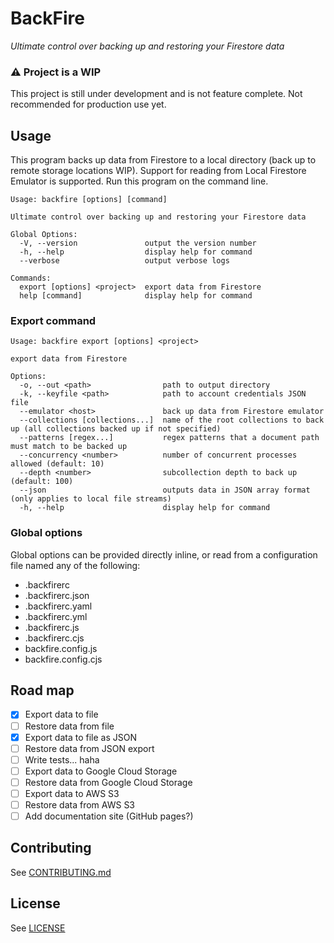 # BackFire

_Ultimate control over backing up and restoring your Firestore data_

### ⚠️ Project is a WIP

This project is still under development and is not feature complete. Not recommended
for production use yet.

## Usage

This program backs up data from Firestore to a local directory (back up to remote
storage locations WIP). Support for reading from Local Firestore Emulator is
supported. Run this program on the command line.

```
Usage: backfire [options] [command]

Ultimate control over backing up and restoring your Firestore data

Global Options:
  -V, --version               output the version number
  -h, --help                  display help for command
  --verbose                   output verbose logs

Commands:
  export [options] <project>  export data from Firestore
  help [command]              display help for command
```

### Export command

```
Usage: backfire export [options] <project>

export data from Firestore

Options:
  -o, --out <path>                path to output directory
  -k, --keyfile <path>            path to account credentials JSON file
  --emulator <host>               back up data from Firestore emulator
  --collections [collections...]  name of the root collections to back up (all collections backed up if not specified)
  --patterns [regex...]           regex patterns that a document path must match to be backed up
  --concurrency <number>          number of concurrent processes allowed (default: 10)
  --depth <number>                subcollection depth to back up (default: 100)
  --json                          outputs data in JSON array format (only applies to local file streams)
  -h, --help                      display help for command
```

### Global options

Global options can be provided directly inline, or read from a configuration file
named any of the following:

- .backfirerc
- .backfirerc.json
- .backfirerc.yaml
- .backfirerc.yml
- .backfirerc.js
- .backfirerc.cjs
- backfire.config.js
- backfire.config.cjs

## Road map

- [x] Export data to file
- [ ] Restore data from file
- [x] Export data to file as JSON
- [ ] Restore data from JSON export
- [ ] Write tests... haha
- [ ] Export data to Google Cloud Storage
- [ ] Restore data from Google Cloud Storage
- [ ] Export data to AWS S3
- [ ] Restore data from AWS S3
- [ ] Add documentation site (GitHub pages?)

## Contributing

See [CONTRIBUTING.md](CONTRIBUTING.md)

## License

See [LICENSE](LICENSE)
